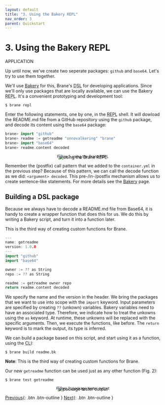 ```yaml
---
layout: default
title: "3. Using the Bakery REPL"
nav_order: 3
parent: Quickstart
---
```


# 3. Using the Bakery REPL
<span class="label label-blue">APPLICATION</span>

Up until now, we've create two seperate packages: `github` and `base64`. Let's try to use them together. 

We'll use [Bakery](/brane/bakery) for this, Brane's <abbr title="Domain-specific language">DSL</abbr> for developing applications. Since we'll only use packages that are locally available, we can use the Bakery <abbr title="Read-eval-print loop">REPL</abbr>. It's a convenient prototyping and development tool:

```shell
$ brane repl
```

Enter the following statements, one by one, in the <abbr title="Read-eval-print loop">REPL</abbr> shell. It will dowload the README.md file from a GitHub repository using the `github` package, and decode its content using the `base64` package:

```go
brane> import "github"
brane> readme := getreadme "onnovalkering" "brane"
brane> import "base64"
brane> readme.content decoded
```

<p style="text-align: center">
    <img src="/brane/assets/img/brane-repl.png" style="margin-bottom: -35px" alt="using the Brane REPL">
    <br/>
    <sup>Figure 1: using the Brane REPL</sup>
</p>

Remember the (postfix) call pattern that we added to the `container.yml` in the previous step? Because of this pattern, we can call the decode function as we did: ```<argument> decoded```. This pre-/in-/postfix mechanism allows us to create sentence-like statements. For more details see the [Bakery](/brane/bakery) page.

## Building a DSL package
Because we always have to decode a README.md file from Base64, it is handy to create a wrapper function that does this for us. We do this by writing a Bakery script, and turn it into a function later.

This is the third way of creating custom functions for Brane.

```go
---
name: getreadme
version: 1.0.0
---
import "github"
import "base64"

owner := ?? as String
repo := ?? as String

readme := getreadme owner repo
return readme.content decoded
```
We specify the name and the version in the header. We bring the packages that we want to use into scope with the `import` keyword. Input parameters are specified by creating `??` (unkown) variables. Bakery variables need to have an associated type. Therefore, we indicate how to treat the unkowns using the `as` keyword. At runtime, these unkowns will be replaced with the specific arguments. Then, we execute the functions, like before. The `return` keyword is to mark the output, its type is inferred.

We can build a package based on this script, and start using it as a function, using the <abbr title="Command-line interface">CLI</abbr>:
```shell
$ brane build readme.bk
```

__Note__: This is the third way of creating custom functions for Brane.

Our new `getreadme` function can be used just as any other function (Fig. 2):
```shell
$ brane test getreadme
```

<p style="text-align: center">
    <img src="/brane/assets/img/brane-test-getreadme.png" style="margin-bottom: -35px" alt="package tester output">
    <br/>
    <sup>Figure 2: package tester output</sup>
</p>

[Previous](/brane/quickstart/2-decode-from-base64.html){: .btn .btn-outline }
[Next](/brane/quickstart/4-publishing-packages.html){: .btn .btn-outline }